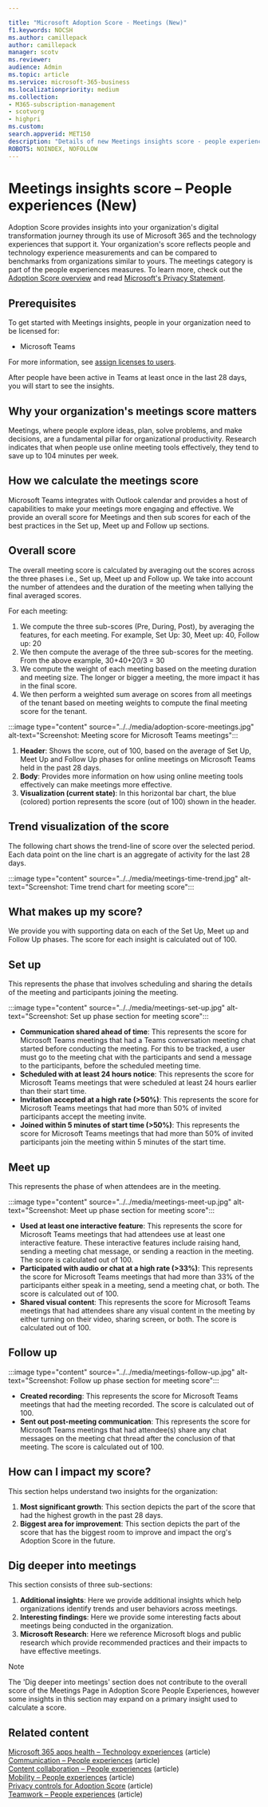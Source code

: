 ```yaml
---

title: "Microsoft Adoption Score - Meetings (New)"
f1.keywords: NOCSH
ms.author: camillepack
author: camillepack
manager: scotv
ms.reviewer:
audience: Admin
ms.topic: article
ms.service: microsoft-365-business
ms.localizationpriority: medium
ms.collection:
- M365-subscription-management
- scotvorg
- highpri
ms.custom:
search.appverid: MET150
description: "Details of new Meetings insights score - people experiences Adoption Score."
ROBOTS: NOINDEX, NOFOLLOW 
---
```


# Meetings insights score – People experiences (New)

Adoption Score provides insights into your organization's digital transformation journey through its use of Microsoft 365 and the technology experiences that support it. Your organization's score reflects people and technology experience measurements and can be compared to benchmarks from organizations similar to yours. The meetings category is part of the people experiences measures. To learn more, check out the [Adoption Score overview](adoption-score.md) and read [Microsoft's Privacy Statement](https://privacy.microsoft.com/privacystatement).

## Prerequisites

To get started with Meetings insights, people in your organization need to be licensed for:

- Microsoft Teams

For more information, see [assign licenses to users](../manage/assign-licenses-to-users.md).

After people have been active in Teams at least once in the last 28 days, you will start to see the insights.

## Why your organization's meetings score matters

Meetings, where people explore ideas, plan, solve problems, and make decisions, are a fundamental pillar for organizational productivity. Research indicates that when people use online meeting tools effectively, they tend to save up to 104 minutes per week.

## How we calculate the meetings score

Microsoft Teams integrates with Outlook calendar and provides a host of capabilities to make your meetings more engaging and effective. We provide an overall score for Meetings and then sub scores for each of the best practices in the Set up, Meet up and Follow up sections.

## Overall score

The overall meeting score is calculated by averaging out the scores across the three phases i.e., Set up, Meet up and Follow up. We take into account the number of attendees and the duration of the meeting when tallying the final averaged scores.

For each meeting:

1. We compute the three sub-scores (Pre, During, Post), by averaging the features, for each meeting. For example, Set Up: 30, Meet up: 40, Follow up: 20
1. We then compute the average of the three sub-scores for the meeting. From the above example, 30+40+20/3 = 30
1. We compute the weight of each meeting based on the meeting duration and meeting size. The longer or bigger a meeting, the more impact it has in the final score.
1. We then perform a weighted sum average on scores from all meetings of the tenant based on meeting weights to compute the final meeting score for the tenant.

:::image type="content" source="../../media/adoption-score-meetings.jpg" alt-text="Screenshot: Meeting score for Microsoft Teams meetings":::

1. **Header**: Shows the score, out of 100, based on the average of Set Up, Meet Up and Follow Up phases for online meetings on Microsoft Teams held in the past 28 days.
1. **Body**: Provides more information on how using online meeting tools effectively can make meetings more effective.
1. **Visualization (current state)**: In this horizontal bar chart, the blue (colored) portion represents the score (out of 100) shown in the header.

## Trend visualization of the score

The following chart shows the trend-line of score over the selected period. Each data point on the line chart is an aggregate of activity for the last 28 days.

:::image type="content" source="../../media/meetings-time-trend.jpg" alt-text="Screenshot: Time trend chart for meeting score":::

## What makes up my score?

We provide you with supporting data on each of the Set Up, Meet up and Follow Up phases. The score for each insight is calculated out of 100.

## Set up

This represents the phase that involves scheduling and sharing the details of the meeting and participants joining the meeting.

:::image type="content" source="../../media/meetings-set-up.jpg" alt-text="Screenshot: Set up phase section for meeting score":::

- **Communication shared ahead of time**: This represents the score for Microsoft Teams meetings that had a Teams conversation meeting chat started before conducting the meeting. For this to be tracked, a user must go to the meeting chat with the participants and send a message to the participants, before the scheduled meeting time.
- **Scheduled with at least 24 hours notice**: This represents the score for Microsoft Teams meetings that were scheduled at least 24 hours earlier than their start time.
- **Invitation accepted at a high rate (>50%)**: This represents the score for Microsoft Teams meetings that had more than 50% of invited participants accept the meeting invite.
- **Joined within 5 minutes of start time (>50%)**: This represents the score for Microsoft Teams meetings that had more than 50% of invited participants join the meeting within 5 minutes of the start time.

## Meet up

This represents the phase of when attendees are in the meeting.

:::image type="content" source="../../media/meetings-meet-up.jpg" alt-text="Screenshot: Meet up phase section for meeting score":::

- **Used at least one interactive feature**: This represents the score for Microsoft Teams meetings that had attendees use at least one interactive feature. These interactive features include raising hand, sending a meeting chat message, or sending a reaction in the meeting. The score is calculated out of 100.
- **Participated with audio or chat at a high rate (>33%)**: This represents the score for Microsoft Teams meetings that had more than 33% of the participants either speak in a meeting, send a meeting chat, or both. The score is calculated out of 100.
- **Shared visual content**: This represents the score for Microsoft Teams meetings that had attendees share any visual content in the meeting by either turning on their video, sharing screen, or both. The score is calculated out of 100.

## Follow up

:::image type="content" source="../../media/meetings-follow-up.jpg" alt-text="Screenshot: Follow up phase section for meeting score":::

- **Created recording**: This represents the score for Microsoft Teams meetings that had the meeting recorded. The score is calculated out of 100.
- **Sent out post-meeting communication**: This represents the score for Microsoft Teams meetings that had attendee(s) share any chat messages on the meeting chat thread after the conclusion of that meeting. The score is calculated out of 100.

## How can I impact my score?

This section helps understand two insights for the organization:

1. **Most significant growth**: This section depicts the part of the score that had the highest growth in the past 28 days.
1. **Biggest area for improvement**: This section depicts the part of the score that has the biggest room to improve and impact the org's Adoption Score in the future.

## Dig deeper into meetings

This section consists of three sub-sections:

1. **Additional insights**: Here we provide additional insights which help organizations identify trends and user behaviors across meetings.
1. **Interesting findings**: Here we provide some interesting facts about meetings being conducted in the organization.
1. **Microsoft Research**: Here we reference Microsoft blogs and public research which provide recommended practices and their impacts to have effective meetings.

> [!NOTE]
> The 'Dig deeper into meetings' section does not contribute to the overall score of the Meetings Page in Adoption Score People Experiences, however some insights in this section may expand on a primary insight used to calculate a score.

## Related content

[Microsoft 365 apps health – Technology experiences](apps-health.md) (article)\
[Communication – People experiences](communication.md) (article)\
[Content collaboration – People experiences](content-collaboration.md) (article)\
[Mobility – People experiences](mobility.md) (article)\
[Privacy controls for Adoption Score](privacy.md) (article)\
[Teamwork – People experiences](teamwork.md) (article)
